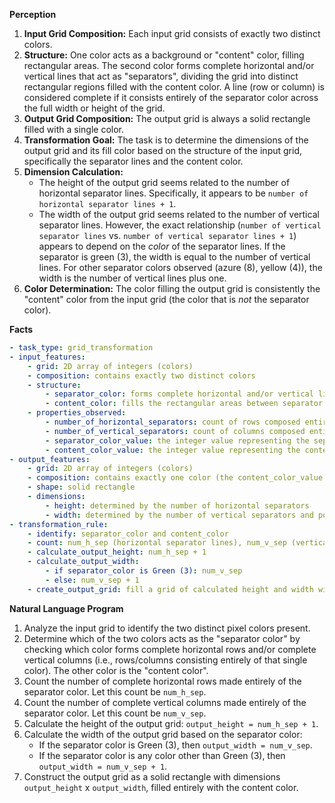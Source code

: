 **Perception**

1.  **Input Grid Composition:** Each input grid consists of exactly two distinct colors.
2.  **Structure:** One color acts as a background or "content" color, filling rectangular areas. The second color forms complete horizontal and/or vertical lines that act as "separators", dividing the grid into distinct rectangular regions filled with the content color. A line (row or column) is considered complete if it consists entirely of the separator color across the full width or height of the grid.
3.  **Output Grid Composition:** The output grid is always a solid rectangle filled with a single color.
4.  **Transformation Goal:** The task is to determine the dimensions of the output grid and its fill color based on the structure of the input grid, specifically the separator lines and the content color.
5.  **Dimension Calculation:**
    *   The height of the output grid seems related to the number of horizontal separator lines. Specifically, it appears to be `number of horizontal separator lines + 1`.
    *   The width of the output grid seems related to the number of vertical separator lines. However, the exact relationship (`number of vertical separator lines` vs. `number of vertical separator lines + 1`) appears to depend on the *color* of the separator lines. If the separator is green (3), the width is equal to the number of vertical lines. For other separator colors observed (azure (8), yellow (4)), the width is the number of vertical lines plus one.
6.  **Color Determination:** The color filling the output grid is consistently the "content" color from the input grid (the color that is *not* the separator color).

**Facts**


```yaml
- task_type: grid_transformation
- input_features:
    - grid: 2D array of integers (colors)
    - composition: contains exactly two distinct colors
    - structure:
        - separator_color: forms complete horizontal and/or vertical lines spanning the grid
        - content_color: fills the rectangular areas between separator lines
    - properties_observed:
        - number_of_horizontal_separators: count of rows composed entirely of the separator_color
        - number_of_vertical_separators: count of columns composed entirely of the separator_color
        - separator_color_value: the integer value representing the separator color
        - content_color_value: the integer value representing the content color
- output_features:
    - grid: 2D array of integers (colors)
    - composition: contains exactly one color (the content_color_value from the input)
    - shape: solid rectangle
    - dimensions:
        - height: determined by the number of horizontal separators
        - width: determined by the number of vertical separators and potentially the separator_color_value
- transformation_rule:
    - identify: separator_color and content_color
    - count: num_h_sep (horizontal separator lines), num_v_sep (vertical separator lines)
    - calculate_output_height: num_h_sep + 1
    - calculate_output_width:
        - if separator_color is Green (3): num_v_sep
        - else: num_v_sep + 1
    - create_output_grid: fill a grid of calculated height and width with the content_color
```


**Natural Language Program**

1.  Analyze the input grid to identify the two distinct pixel colors present.
2.  Determine which of the two colors acts as the "separator color" by checking which color forms complete horizontal rows and/or complete vertical columns (i.e., rows/columns consisting entirely of that single color). The other color is the "content color".
3.  Count the number of complete horizontal rows made entirely of the separator color. Let this count be `num_h_sep`.
4.  Count the number of complete vertical columns made entirely of the separator color. Let this count be `num_v_sep`.
5.  Calculate the height of the output grid: `output_height = num_h_sep + 1`.
6.  Calculate the width of the output grid based on the separator color:
    *   If the separator color is Green (3), then `output_width = num_v_sep`.
    *   If the separator color is any color other than Green (3), then `output_width = num_v_sep + 1`.
7.  Construct the output grid as a solid rectangle with dimensions `output_height` x `output_width`, filled entirely with the content color.
